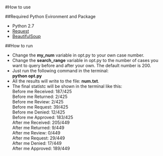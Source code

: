 
#How to use

##Required Python Evironment and Package
* Python 2.7
* [Request](http://docs.python-requests.org/en/master/)
* [BeautifulSoup](https://www.crummy.com/software/BeautifulSoup/)

##How to run

* Change the **my_num** variable in opt.py to your own case number. 
* Change the **search_range** variable in opt.py to the number of cases you want to query before and after your own. The default number is 200.
* Just run the following command in the terminal:  
**python opt.py**
* All the results will write to the file: **num.txt**.
* The final statistc will be shown in the terminal like this:  
Before me Received: 187/425     
Before me Returned: 2/425        
Before me Review: 2/425      
Before me Request: 39/425     
Before me Denied: 12/425     
Before me Approved: 183/425      
After me Received: 205/449     
After me Returned: 9/449    
After me Review: 0/449     
After me Request: 29/449     
After me Denied: 17/449     
After me Approved: 189/449   